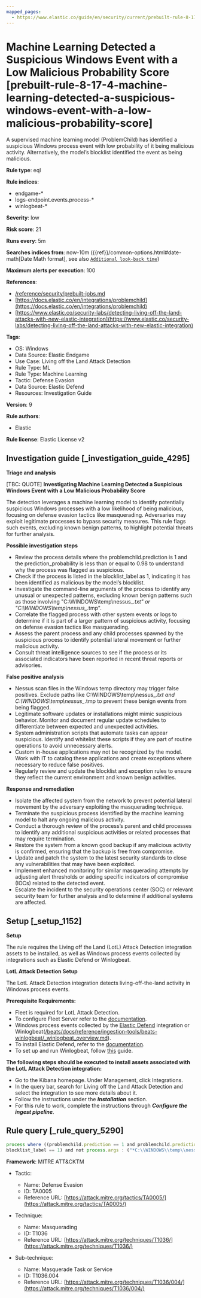 ```yaml
---
mapped_pages:
  - https://www.elastic.co/guide/en/security/current/prebuilt-rule-8-17-4-machine-learning-detected-a-suspicious-windows-event-with-a-low-malicious-probability-score.html
---
```


# Machine Learning Detected a Suspicious Windows Event with a Low Malicious Probability Score [prebuilt-rule-8-17-4-machine-learning-detected-a-suspicious-windows-event-with-a-low-malicious-probability-score]

A supervised machine learning model (ProblemChild) has identified a suspicious Windows process event with low probability of it being malicious activity. Alternatively, the model’s blocklist identified the event as being malicious.

**Rule type**: eql

**Rule indices**:

* endgame-*
* logs-endpoint.events.process-*
* winlogbeat-*

**Severity**: low

**Risk score**: 21

**Runs every**: 5m

**Searches indices from**: now-10m ({{ref}}/common-options.html#date-math[Date Math format], see also [`Additional look-back time`](docs-content://solutions/security/detect-and-alert/create-detection-rule.md#rule-schedule))

**Maximum alerts per execution**: 100

**References**:

* [/reference/security/prebuilt-jobs.md](/reference/prebuilt-jobs.md)
* [https://docs.elastic.co/en/integrations/problemchild](https://docs.elastic.co/en/integrations/problemchild)
* [https://www.elastic.co/security-labs/detecting-living-off-the-land-attacks-with-new-elastic-integration](https://www.elastic.co/security-labs/detecting-living-off-the-land-attacks-with-new-elastic-integration)

**Tags**:

* OS: Windows
* Data Source: Elastic Endgame
* Use Case: Living off the Land Attack Detection
* Rule Type: ML
* Rule Type: Machine Learning
* Tactic: Defense Evasion
* Data Source: Elastic Defend
* Resources: Investigation Guide

**Version**: 9

**Rule authors**:

* Elastic

**Rule license**: Elastic License v2

## Investigation guide [_investigation_guide_4295]

**Triage and analysis**

[TBC: QUOTE]
**Investigating Machine Learning Detected a Suspicious Windows Event with a Low Malicious Probability Score**

The detection leverages a machine learning model to identify potentially suspicious Windows processes with a low likelihood of being malicious, focusing on defense evasion tactics like masquerading. Adversaries may exploit legitimate processes to bypass security measures. This rule flags such events, excluding known benign patterns, to highlight potential threats for further analysis.

**Possible investigation steps**

* Review the process details where the problemchild.prediction is 1 and the prediction_probability is less than or equal to 0.98 to understand why the process was flagged as suspicious.
* Check if the process is listed in the blocklist_label as 1, indicating it has been identified as malicious by the model’s blocklist.
* Investigate the command-line arguments of the process to identify any unusual or unexpected patterns, excluding known benign patterns such as those involving "C:\WINDOWS\temp\nessus_*.txt" or "C:\WINDOWS\temp\nessus_*.tmp".
* Correlate the flagged process with other system events or logs to determine if it is part of a larger pattern of suspicious activity, focusing on defense evasion tactics like masquerading.
* Assess the parent process and any child processes spawned by the suspicious process to identify potential lateral movement or further malicious activity.
* Consult threat intelligence sources to see if the process or its associated indicators have been reported in recent threat reports or advisories.

**False positive analysis**

* Nessus scan files in the Windows temp directory may trigger false positives. Exclude paths like C:\WINDOWS\temp\nessus_*.txt and C:\WINDOWS\temp\nessus_*.tmp to prevent these benign events from being flagged.
* Legitimate software updates or installations might mimic suspicious behavior. Monitor and document regular update schedules to differentiate between expected and unexpected activities.
* System administration scripts that automate tasks can appear suspicious. Identify and whitelist these scripts if they are part of routine operations to avoid unnecessary alerts.
* Custom in-house applications may not be recognized by the model. Work with IT to catalog these applications and create exceptions where necessary to reduce false positives.
* Regularly review and update the blocklist and exception rules to ensure they reflect the current environment and known benign activities.

**Response and remediation**

* Isolate the affected system from the network to prevent potential lateral movement by the adversary exploiting the masquerading technique.
* Terminate the suspicious process identified by the machine learning model to halt any ongoing malicious activity.
* Conduct a thorough review of the process’s parent and child processes to identify any additional suspicious activities or related processes that may require termination.
* Restore the system from a known good backup if any malicious activity is confirmed, ensuring that the backup is free from compromise.
* Update and patch the system to the latest security standards to close any vulnerabilities that may have been exploited.
* Implement enhanced monitoring for similar masquerading attempts by adjusting alert thresholds or adding specific indicators of compromise (IOCs) related to the detected event.
* Escalate the incident to the security operations center (SOC) or relevant security team for further analysis and to determine if additional systems are affected.


## Setup [_setup_1152]

**Setup**

The rule requires the Living off the Land (LotL) Attack Detection integration assets to be installed, as well as Windows process events collected by integrations such as Elastic Defend or Winlogbeat.

**LotL Attack Detection Setup**

The LotL Attack Detection integration detects living-off-the-land activity in Windows process events.

**Prerequisite Requirements:**

* Fleet is required for LotL Attack Detection.
* To configure Fleet Server refer to the [documentation](docs-content://reference/ingestion-tools/fleet/fleet-server.md).
* Windows process events collected by the [Elastic Defend](https://docs.elastic.co/en/integrations/endpoint) integration or Winlogbeat([/beats/docs/reference/ingestion-tools/beats-winlogbeat/_winlogbeat_overview.md](beats://reference/winlogbeat/_winlogbeat_overview.md)).
* To install Elastic Defend, refer to the [documentation](docs-content://solutions/security/configure-elastic-defend/install-elastic-defend.md).
* To set up and run Winlogbeat, follow [this](beats://reference/winlogbeat/winlogbeat-installation-configuration.md) guide.

**The following steps should be executed to install assets associated with the LotL Attack Detection integration:**

* Go to the Kibana homepage. Under Management, click Integrations.
* In the query bar, search for Living off the Land Attack Detection and select the integration to see more details about it.
* Follow the instructions under the ***Installation*** section.
* For this rule to work, complete the instructions through ***Configure the ingest pipeline***.


## Rule query [_rule_query_5290]

```js
process where ((problemchild.prediction == 1 and problemchild.prediction_probability <= 0.98) or
blocklist_label == 1) and not process.args : ("*C:\\WINDOWS\\temp\\nessus_*.txt*", "*C:\\WINDOWS\\temp\\nessus_*.tmp*")
```

**Framework**: MITRE ATT&CKTM

* Tactic:

    * Name: Defense Evasion
    * ID: TA0005
    * Reference URL: [https://attack.mitre.org/tactics/TA0005/](https://attack.mitre.org/tactics/TA0005/)

* Technique:

    * Name: Masquerading
    * ID: T1036
    * Reference URL: [https://attack.mitre.org/techniques/T1036/](https://attack.mitre.org/techniques/T1036/)

* Sub-technique:

    * Name: Masquerade Task or Service
    * ID: T1036.004
    * Reference URL: [https://attack.mitre.org/techniques/T1036/004/](https://attack.mitre.org/techniques/T1036/004/)



